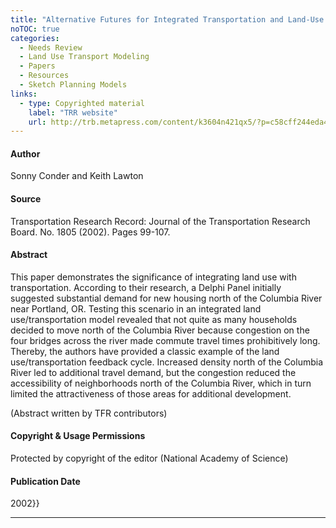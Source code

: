 ```yaml
---
title: "Alternative Futures for Integrated Transportation and Land-Use Models Contrasted with Trend-Delphi Models"
noTOC: true
categories:
  - Needs Review
  - Land Use Transport Modeling
  - Papers
  - Resources
  - Sketch Planning Models
links:
  - type: Copyrighted material
    label: "TRR website"
    url: http://trb.metapress.com/content/k3604n421qx5/?p=c58cff244eda43a3b6a19121c7a64a81&amp;pi=557
---
```



#### Author

Sonny Conder and Keith Lawton

#### Source

Transportation Research Record: Journal of the Transportation Research Board. No. 1805 (2002). Pages 99-107.

#### Abstract

This paper demonstrates the significance of integrating land use with transportation. According to their research, a Delphi Panel initially suggested substantial demand for new housing north of the Columbia River near Portland, OR. Testing this scenario in an integrated land use/transportation model revealed that not quite as many households decided to move north of the Columbia River because congestion on the four bridges across the river made commute travel times prohibitively long. Thereby, the authors have provided a classic example of the land use/transportation feedback cycle. Increased density north of the Columbia River led to additional travel demand, but the congestion reduced the accessibility of neighborhoods north of the Columbia River, which in turn limited the attractiveness of those areas for additional development.

(Abstract written by TFR contributors)

#### Copyright & Usage Permissions

Protected by copyright of the editor (National Academy of Science)

#### Publication Date

2002}}

------------------------------------------------------------------------

